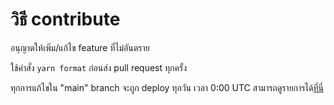 # วิธี contribute

อนุญาตให้เพิ่ม/แก้ไข feature ที่ไม่อันตราย

ใช้คำสั่ง `yarn format` ก่อนส่ง pull request ทุกครั้ง

ทุกการแก้ไขใน "main" branch จะถูก deploy ทุกวัน เวลา 0:00 UTC สามารถดูรายการได้[ที่นี่](https://github.com/Noxturnix/OpenIS/actions/workflows/deploy.yml)
